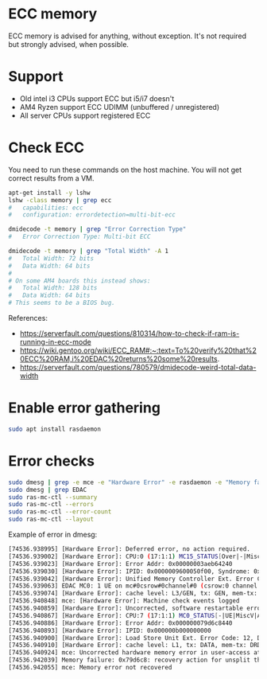 
# ECC memory

ECC memory is advised for anything, without exception. It's not required but strongly advised, when possible.

# Support

- Old intel i3 CPUs support ECC but i5/i7 doesn't
- AM4 Ryzen support ECC UDIMM (unbuffered / unregistered)
- All server CPUs support registered ECC

# Check ECC

You need to run these commands on the host machine.
You will not get correct results from a VM.

```bash
apt-get install -y lshw
lshw -class memory | grep ecc
#   capabilities: ecc
#   configuration: errordetection=multi-bit-ecc

dmidecode -t memory | grep "Error Correction Type"
#   Error Correction Type: Multi-bit ECC

dmidecode -t memory | grep "Total Width" -A 1
#   Total Width: 72 bits
#   Data Width: 64 bits
# 
# On some AM4 boards this instead shows:
#   Total Width: 128 bits
#   Data Width: 64 bits
# This seems to be a BIOS bug.
```

References:
- https://serverfault.com/questions/810314/how-to-check-if-ram-is-running-in-ecc-mode
- https://wiki.gentoo.org/wiki/ECC_RAM#:~:text=To%20verify%20that%20ECC%20RAM,i%20EDAC%20returns%20some%20results.
- https://serverfault.com/questions/780579/dmidecode-weird-total-data-width

# Enable error gathering

```bash
sudo apt install rasdaemon
```

# Error checks

```bash
sudo dmesg | grep -e mce -e "Hardware Error" -e rasdaemon -e "Memory failure" -e EDAC -e edac -e "DRAM ECC error" --color=always
sudo dmesg | grep EDAC
sudo ras-mc-ctl --summary
sudo ras-mc-ctl --errors
sudo ras-mc-ctl --error-count
sudo ras-mc-ctl --layout
```

Example of error in dmesg:

```bash
[74536.938995] [Hardware Error]: Deferred error, no action required.
[74536.939002] [Hardware Error]: CPU:0 (17:1:1) MC15_STATUS[Over|-|MiscV|AddrV|-|-|SyndV|UECC|Deferred|-|-]: 0xdc2030000000011b
[74536.939023] [Hardware Error]: Error Addr: 0x00000003aeb64240
[74536.939030] [Hardware Error]: IPID: 0x0000009600050f00, Syndrome: 0x000060600b404000
[74536.939042] [Hardware Error]: Unified Memory Controller Ext. Error Code: 0, DRAM ECC error.
[74536.939063] EDAC MC0: 1 UE on mc#0csrow#0channel#0 (csrow:0 channel:0 page:0x79d6c8 offset:0x440 grain:64)
[74536.939074] [Hardware Error]: cache level: L3/GEN, tx: GEN, mem-tx: RD
[74536.940848] mce: [Hardware Error]: Machine check events logged
[74536.940859] [Hardware Error]: Uncorrected, software restartable error.
[74536.940867] [Hardware Error]: CPU:7 (17:1:1) MC0_STATUS[-|UE|MiscV|AddrV|-|-|-|UECC|-|Poison|-]: 0xbc002800000c0135
[74536.940886] [Hardware Error]: Error Addr: 0x000000079d6c8440
[74536.940893] [Hardware Error]: IPID: 0x000000b000000000
[74536.940900] [Hardware Error]: Load Store Unit Ext. Error Code: 12, DC Data error type 1 and poison consumption.
[74536.940910] [Hardware Error]: cache level: L1, tx: DATA, mem-tx: DRD
[74536.940924] mce: Uncorrected hardware memory error in user-access at 79d6c8440
[74536.942039] Memory failure: 0x79d6c8: recovery action for unsplit thp: Ignored
[74536.942055] mce: Memory error not recovered
```
